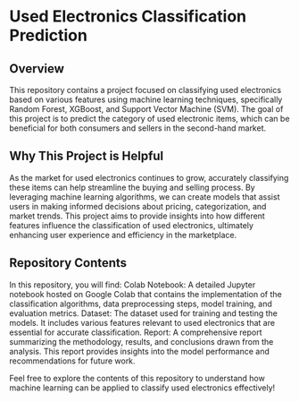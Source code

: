 # Used Electronics Classification Prediction

## Overview
This repository contains a project focused on classifying used electronics based on various features using machine learning techniques, specifically Random Forest, XGBoost, and Support Vector Machine (SVM). The goal of this project is to predict the category of used electronic items, which can be beneficial for both consumers and sellers in the second-hand market.

## Why This Project is Helpful
As the market for used electronics continues to grow, accurately classifying these items can help streamline the buying and selling process. By leveraging machine learning algorithms, we can create models that assist users in making informed decisions about pricing, categorization, and market trends. This project aims to provide insights into how different features influence the classification of used electronics, ultimately enhancing user experience and efficiency in the marketplace.

## Repository Contents
In this repository, you will find:
Colab Notebook: A detailed Jupyter notebook hosted on Google Colab that contains the implementation of the classification algorithms, data preprocessing steps, model training, and evaluation metrics.
Dataset: The dataset used for training and testing the models. It includes various features relevant to used electronics that are essential for accurate classification.
Report: A comprehensive report summarizing the methodology, results, and conclusions drawn from the analysis. This report provides insights into the model performance and recommendations for future work.

Feel free to explore the contents of this repository to understand how machine learning can be applied to classify used electronics effectively!
